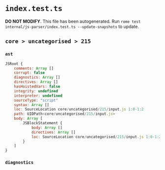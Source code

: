 # `index.test.ts`

**DO NOT MODIFY**. This file has been autogenerated. Run `rome test internal/js-parser/index.test.ts --update-snapshots` to update.

## `core > uncategorised > 215`

### `ast`

```javascript
JSRoot {
	comments: Array []
	corrupt: false
	diagnostics: Array []
	directives: Array []
	hasHoistedVars: false
	integrity: undefined
	interpreter: undefined
	sourceType: "script"
	syntax: Array []
	loc: SourceLocation core/uncategorised/215/input.js 1:0-1:2
	path: UIDPath<core/uncategorised/215/input.js>
	body: Array [
		JSBlockStatement {
			body: Array []
			directives: Array []
			loc: SourceLocation core/uncategorised/215/input.js 1:0-1:2
		}
	]
}
```

### `diagnostics`

```

```
